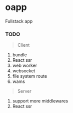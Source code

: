 # oapp

Fullstack app

### TODO

> Client

1. bundle
2. React ssr
3. web worker
4. websocket
5. file system route
6. wams

> Server

1. support more middlewares
2. React ssr
